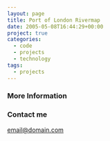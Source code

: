 ```yaml
---
layout: page
title: Port of London Rivermap
date: 2005-05-08T16:44:29+00:00
project: true
categories:
  - code
  - projects
  - technology
tags:
  - projects
---
```


### More Information


### Contact me

[email@domain.com](mailto:email@domain.com)
